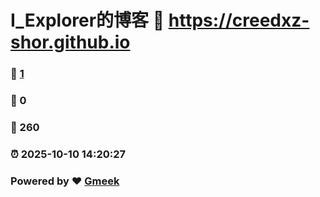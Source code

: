 # I_Explorer的博客 :link: https://creedxz-shor.github.io 
### :page_facing_up: [1](https://creedxz-shor.github.io/tag.html) 
### :speech_balloon: 0 
### :hibiscus: 260 
### :alarm_clock: 2025-10-10 14:20:27 
### Powered by :heart: [Gmeek](https://github.com/Meekdai/Gmeek)
